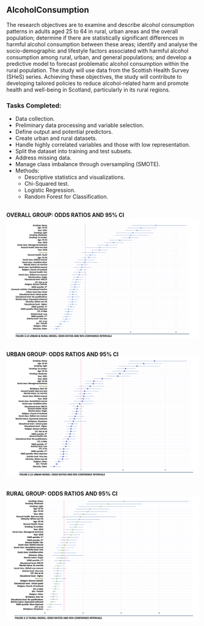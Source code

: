 ## AlcoholConsumption
The research objectives are to examine and describe alcohol consumption patterns in adults aged 25 to 64 in rural, urban areas and the overall population; determine if there are statistically significant differences in harmful alcohol consumption between these areas; identify and analyse the socio-demographic and lifestyle factors associated with harmful alcohol consumption among rural, urban, and general populations; and develop a predictive model to forecast problematic alcohol consumption within the rural population. The study will use data from the Scottish Health Survey (SHeS) series. Achieving these objectives, the study will contribute to developing tailored policies to reduce alcohol-related harm and promote health and well-being in Scotland, particularly in its rural regions.

### Tasks Completed:
- Data collection.
- Preliminary data processing and variable selection.
- Define output and potential predictors.
- Create urban and rural datasets.
- Handle highly correlated variables and those with low representation.
- Split the dataset into training and test subsets.
- Address missing data.
- Manage class imbalance through oversampling (SMOTE).
- Methods:
  * Descriptive statistics and visualizations.
  * Chi-Squared test.
  * Logistic Regression.
  * Random Forest for Classification.

\
<b>OVERALL GROUP: ODDS RATIOS AND 95% CI
![](https://github.com/lolavc/AlcoholConsumption-/blob/main/dw_odds.png)

\
<b>URBAN GROUP: ODDS RATIOS AND 95% CI
![](https://github.com/lolavc/AlcoholConsumption-/blob/main/dwu_odds.png)

\
<b>RURAL GROUP: ODDS RATIOS AND 95% CI
![](https://github.com/lolavc/AlcoholConsumption-/blob/main/dwr_odds.png)
